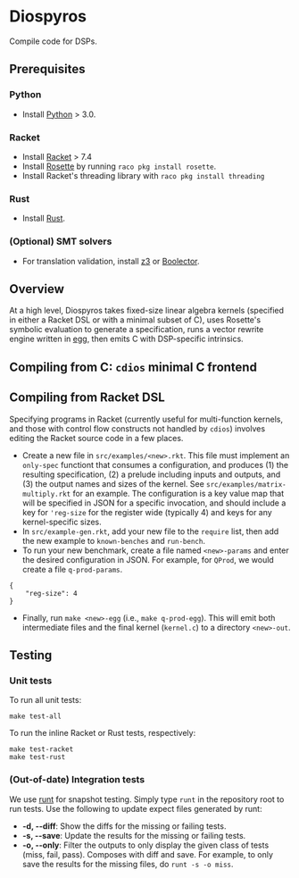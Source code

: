 # Diospyros

Compile code for DSPs.

## Prerequisites

### Python
- Install [Python][] > 3.0.

### Racket
- Install [Racket][] > 7.4
- Install [Rosette][] by running `raco pkg install rosette`.
- Install Racket's threading library with `raco pkg install threading`

### Rust
- Install [Rust][].

### (Optional) SMT solvers
- For translation validation, install [z3][] or [Boolector][].


[python]: https://www.python.org/downloads/
[racket]: https://github.com/racket/racket
[rosette]: https://docs.racket-lang.org/rosette-guide/index.html
[rust]: https://www.rust-lang.org/tools/install
[z3]: https://github.com/Z3Prover/z3
[boolector]: https://github.com/Boolector/boolector

## Overview

At a high level, Diospyros takes fixed-size linear algebra kernels (specified
in either a Racket DSL or with a minimal subset of C), uses Rosette's symbolic
evaluation to generate a specification, runs a vector rewrite engine written in
[egg][], then emits C with DSP-specific intrinsics.


[egg]:https://docs.rs/egg/0.5.0/egg/index.html

## Compiling from C: `cdios` minimal C frontend



## Compiling from Racket DSL

Specifying programs in Racket (currently useful for multi-function kernels, and
those with control flow constructs not handled by `cdios`) involves editing the
Racket source code in a few places.

- Create a new file in `src/examples/<new>.rkt`. This file must implement an
    `only-spec` functiont that consumes a configuration, and produces (1) the
    resulting specification, (2) a prelude including inputs and outputs, and (3)
    the output names and sizes of the kernel. See
     `src/examples/matrix-multiply.rkt` for an example. The configuration is a
     key value map that will be specified in JSON for a specific invocation,
     and should include a key for `'reg-size` for the register wide (typically
     4) and keys for any kernel-specific sizes.
- In `src/example-gen.rkt`, add your new file to the `require` list, then add
    the new example to `known-benches` and `run-bench`.
- To run your new benchmark, create a file named `<new>-params` and enter the
    desired configuration in JSON. For example, for `QProd`, we would create a
    file `q-prod-params`.

```
{
    "reg-size": 4
}
```
- Finally, run `make <new>-egg` (i.e., `make q-prod-egg`). This will emit both
    intermediate files and the final kernel (`kernel.c`) to a directory
    `<new>-out`.

## Testing

### Unit tests

To run all unit tests:
```
make test-all
```

To run the inline Racket or Rust tests, respectively:
```
make test-racket
make test-rust
```

[runt]: https://github.com/rachitnigam/runt
[rust]: https://www.rust-lang.org/

### (Out-of-date) Integration tests

We use [runt][] for snapshot testing. Simply type `runt` in the repository root
to run tests. Use the following to update expect files generated by runt:

- **-d, --diff**: Show the diffs for the missing or failing tests.
- **-s, --save**: Update the results for the missing or failing tests.
- **-o, --only**: Filter the outputs to only display the given class of tests
  (miss, fail, pass). Composes with diff and save. For example, to only save
  the results for the missing files, do `runt -s -o miss`.
